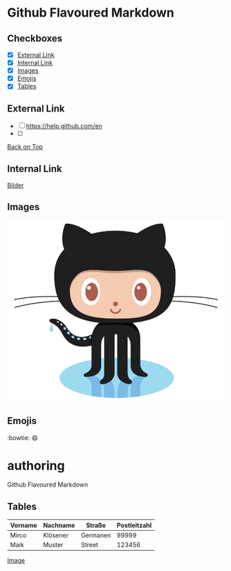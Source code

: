 # Github Flavoured Markdown

## Checkboxes
- [x] [External Link](#External-Link)
- [X] [Internal Link](#Internal-Link)
- [X] [Images](#Images)
- [X] [Emojis](#Emojis)
- [X] [Tables](#Tables)
## External Link
- [ ] https://help.github.com/en
- [ ] 
[Back on Top](#Checkboxes)
## Internal Link

[Bilder](images)
## Images

![Pinguin](/images/logo.png) 
## Emojis

:bowtie:
:smile:


# authoring
Github Flavoured Markdown

## Tables

|Vorname|Nachname|Straße|Postleitzahl|
|---    |---     |---   |---         |
|Mirco| Klösener|Germanen|99999|
|Maik|Muster|Street|123456|
<!-- Checkbox mit section jump -->
[Image](#Images) 


